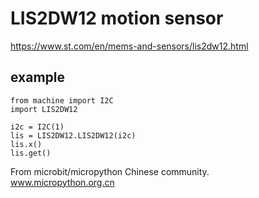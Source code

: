 # LIS2DW12 motion sensor

https://www.st.com/en/mems-and-sensors/lis2dw12.html

## example

```
from machine import I2C
import LIS2DW12

i2c = I2C(1)
lis = LIS2DW12.LIS2DW12(i2c)
lis.x()
lis.get()
```

From microbit/micropython Chinese community.  
www.micropython.org.cn
